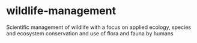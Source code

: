 # wildlife-management
Scientific management of wildlife with a focus on applied ecology, species and ecosystem conservation and use of flora and fauna by humans
